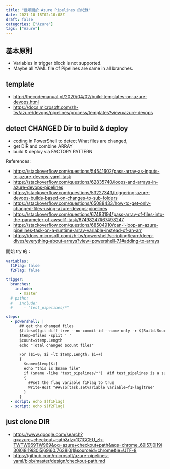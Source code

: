 ```yaml
---
title: "幾項關於 Azure Pipelines 的紀錄"
date: 2021-10-18T02:10:08Z
draft: false
categories: ["Azure"]
tags: ["Azure"]
---
```


## 基本原則

- Variables in trigger block is not supported.
- Maybe all YAML file of Pipelines are same in all branches.

## template

- <http://thecodemanual.pl/2020/04/02/build-templates-on-azure-devops.html>
- <https://docs.microsoft.com/zh-tw/azure/devops/pipelines/process/templates?view=azure-devops>

## detect CHANGED Dir to build & deploy

- coding in PowerShell to detect What files are changed,
- get DIR and combine ARRAY
- build & deploy via FACTORY PATTERN

References:

- <https://stackoverflow.com/questions/54541602/pass-array-as-inputs-to-azure-devops-yaml-task>
- <https://stackoverflow.com/questions/62835740/loops-and-arrays-in-azure-devops-pipelines>
- <https://stackoverflow.com/questions/53227343/triggering-azure-devops-builds-based-on-changes-to-sub-folders>
- <https://stackoverflow.com/questions/65088433/how-to-get-only-changed-files-using-azure-devops-pipelines>
- <https://stackoverflow.com/questions/67483194/pass-array-of-files-into-the-parameter-of-awscli1-task/67498247#67498247>
- <https://stackoverflow.com/questions/68504910/can-i-loop-an-azure-pipelines-task-on-a-runtime-array-variable-instead-of-an-arr>
- <https://docs.microsoft.com/zh-tw/powershell/scripting/learn/deep-dives/everything-about-arrays?view=powershell-7.1#adding-to-arrays>

開始 try 的：

```yaml
variables:
  f1Flag: false
  f2Flag: false

trigger:
  branches:
    include:
      - master
  # paths:
  #   include:
  #     - "test_pipelines/*"

steps:
  - powershell: |
      ## get the changed files
      $files=$(git diff-tree --no-commit-id --name-only -r $(Build.SourceVersion))
      $temp=$files -split ' '
      $count=$temp.Length
      echo "Total changed $count files"
     
      For ($i=0; $i -lt $temp.Length; $i++)
      {
        $name=$temp[$i]
        echo "this is $name file"
        if ($name -like 'test_pipelines/*')  #if test_pipelines is a subfolder under a folder use "- like '*/f1/*'"
        {
          ##set the flag variable f1Flag to true
          Write-Host "##vso[task.setvariable variable=f1Flag]true"
        }
      }
  - script: echo $(f1Flag)
  - script: echo $(f2Flag)
```

## just clone DIR

- <https://www.google.com/search?q=azure+checkout+path&rlz=1C1GCEU_zh-TWTW969TW969&oq=azure+checkout+path&aqs=chrome..69i57j0i19i30j0i8i19i30l5j69i60.7638j0j1&sourceid=chrome&ie=UTF-8>
- <https://github.com/microsoft/azure-pipelines-yaml/blob/master/design/checkout-path.md>
